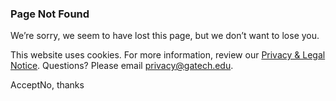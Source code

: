 ### Page Not Found

We’re sorry, we seem to have lost this page,
but we don’t want to lose you.


This website uses cookies. For more information, review our [Privacy & Legal Notice](https://www.gatech.edu/privacy). Questions? Please email [privacy@gatech.edu](mailto:privacy@gatech.edu).


AcceptNo, thanks